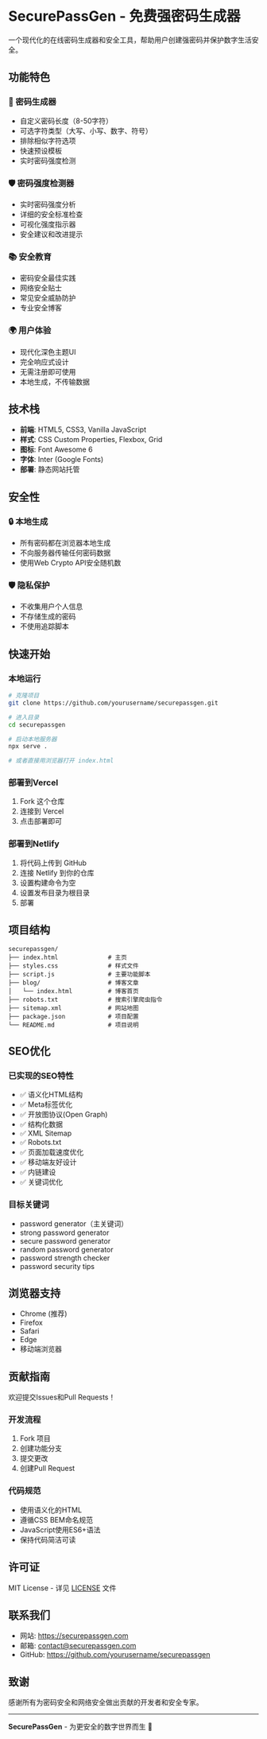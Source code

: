 # SecurePassGen - 免费强密码生成器

一个现代化的在线密码生成器和安全工具，帮助用户创建强密码并保护数字生活安全。

## 功能特色

### 🔐 密码生成器
- 自定义密码长度（8-50字符）
- 可选字符类型（大写、小写、数字、符号）
- 排除相似字符选项
- 快速预设模板
- 实时密码强度检测

### 🛡️ 密码强度检测器
- 实时密码强度分析
- 详细的安全标准检查
- 可视化强度指示器
- 安全建议和改进提示

### 📚 安全教育
- 密码安全最佳实践
- 网络安全贴士
- 常见安全威胁防护
- 专业安全博客

### 🌍 用户体验
- 现代化深色主题UI
- 完全响应式设计
- 无需注册即可使用
- 本地生成，不传输数据

## 技术栈

- **前端**: HTML5, CSS3, Vanilla JavaScript
- **样式**: CSS Custom Properties, Flexbox, Grid
- **图标**: Font Awesome 6
- **字体**: Inter (Google Fonts)
- **部署**: 静态网站托管

## 安全性

### 🔒 本地生成
- 所有密码都在浏览器本地生成
- 不向服务器传输任何密码数据
- 使用Web Crypto API安全随机数

### 🛡️ 隐私保护
- 不收集用户个人信息
- 不存储生成的密码
- 不使用追踪脚本

## 快速开始

### 本地运行
```bash
# 克隆项目
git clone https://github.com/yourusername/securepassgen.git

# 进入目录
cd securepassgen

# 启动本地服务器
npx serve .

# 或者直接用浏览器打开 index.html
```

### 部署到Vercel
1. Fork 这个仓库
2. 连接到 Vercel
3. 点击部署即可

### 部署到Netlify
1. 将代码上传到 GitHub
2. 连接 Netlify 到你的仓库
3. 设置构建命令为空
4. 设置发布目录为根目录
5. 部署

## 项目结构

```
securepassgen/
├── index.html              # 主页
├── styles.css              # 样式文件
├── script.js               # 主要功能脚本
├── blog/                   # 博客文章
│   └── index.html          # 博客首页
├── robots.txt              # 搜索引擎爬虫指令
├── sitemap.xml             # 网站地图
├── package.json            # 项目配置
└── README.md               # 项目说明
```

## SEO优化

### 已实现的SEO特性
- ✅ 语义化HTML结构
- ✅ Meta标签优化
- ✅ 开放图协议(Open Graph)
- ✅ 结构化数据
- ✅ XML Sitemap
- ✅ Robots.txt
- ✅ 页面加载速度优化
- ✅ 移动端友好设计
- ✅ 内链建设
- ✅ 关键词优化

### 目标关键词
- password generator（主关键词）
- strong password generator
- secure password generator
- random password generator
- password strength checker
- password security tips

## 浏览器支持

- Chrome (推荐)
- Firefox
- Safari
- Edge
- 移动端浏览器

## 贡献指南

欢迎提交Issues和Pull Requests！

### 开发流程
1. Fork 项目
2. 创建功能分支
3. 提交更改
4. 创建Pull Request

### 代码规范
- 使用语义化的HTML
- 遵循CSS BEM命名规范
- JavaScript使用ES6+语法
- 保持代码简洁可读

## 许可证

MIT License - 详见 [LICENSE](LICENSE) 文件

## 联系我们

- 网站: https://securepassgen.com
- 邮箱: contact@securepassgen.com
- GitHub: https://github.com/yourusername/securepassgen

## 致谢

感谢所有为密码安全和网络安全做出贡献的开发者和安全专家。

---

**SecurePassGen** - 为更安全的数字世界而生 🔐 